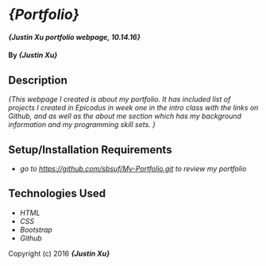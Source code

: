 # _{Portfolio}_

#### _{Justin Xu portfolio webpage, 10.14.16}_

#### By _**{Justin Xu}**_

## Description

_{This webpage I created is about my portfolio. It has included list of projects I created in Epicodus in week one in the intro class with the links on Github, and as well as the about me section which has my background information and my programming skill sets. }_

## Setup/Installation Requirements

* _go to https://github.com/sbsuf/My-Portfolio.git to review my portfolio_

## Technologies Used

* _HTML_
* _CSS_
* _Bootstrap_
* _Github_

Copyright (c) 2016 **_{Justin Xu}_**
